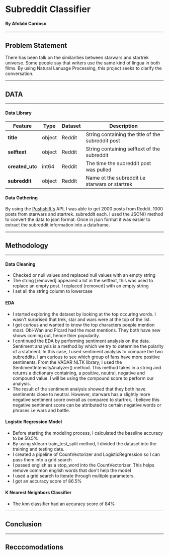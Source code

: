 
# Subreddit Classifier
#### By Afolabi Cardoso

---
## Problem Statement
There has been talk on the similarities between starwars and startrek universe. Some people say that writers use the same kind of lingua in both films. By using Natural Lanuage Processing, this project seeks to clarify the conversation.

---
## DATA
---
#### **Data Library**

|Feature|Type|Dataset|Description|
|---|---|---|---|
|**title**|object|Reddit|String containing the title of the subreddit post|
|**selftext**|object|Reddit|String containing selftext of the subreddit|
|**created_utc**|int64|Reddit|The time the subreddit post was pulled|
|**subreddit**|object|Reddit|Name ot the subreddit i.e starwars or startrek|

#### **Data Gathering**

By using the [Pushshift's](https://github.com/pushshift/api) API, I was able to get 2000 posts from Reddit. 1000 posts from starwars and startrek. subreddit each. I used the JSON() method to convert the data to json format. Once in json format it was easier to extract the subreddit information into a dataframe.

---
## Methodology
---
#### **Data Cleaning**
- Checked or null values and replaced null values with an empty string
- The string [removed] appeared a lot in the selftext, this was used to replace an empty post. I replaced [removed] with an empty string
- I set all the string column to lowercase


#### **EDA**
- I started exploring the dataset by looking at the top occuring words. I wasn't surprised that trek, star and wars were at the top of the list.
- I got curious and wanted to know the top characters poeple mention most. Obi-Wan and Picard had the most mentions. They both have new shows coming out, hence thier popularity.
- I continued the EDA by performing sentiment analysis on the data. Sentiment analysis is a method by which we try to determine the polarity of a statment. In this case, I used sentiment analysis to compare the two subreddits. I am curious to see which group of fans have more positive sentiments.
From the VADAR NLTK library, I used the SentimentIntensityAnalyzer() method. This method takes in a string and returns a dictionary containing, a positive, neutral, negative and compound value. I will be using the compound score to perform our analysis.
- The result of the sentiment analysis showed that they both have sentiments close to neutral. However, starwars has a slightly more negative sentiment score overall as compared to startrek. I believe this negative sentiment score can be attributed to certain negative words or phrases i.e wars and battle.



#### **Logistic Regression Model**
- Before starting the modeling process, I calculated the baseline accuracy to be 50.5%
- By using sklearn train_test_split method, I divided the dataset into the training and testing data.  
- I created a pipeline of CountVectorizer and LogisticRegression so I can pass them into a grid search
- I passed english as a stop_word into the CountVectorizer. This helps remove common english words that don't help the model
- I used a grid search to iterate through multiple parameters.
- I got an accuracy score of 86.5%


#### **K Nearest Neighbors Classifier**
- The knn classifier had an accuracy score of 84%  

---
## Conclusion

---
## Recccomodations

